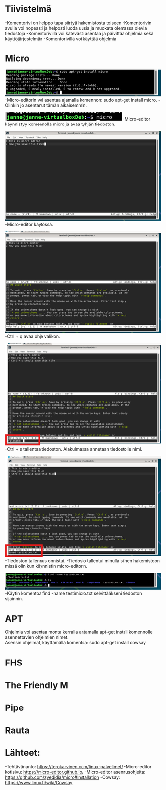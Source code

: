 # Tiivistelmä

-Komentorivi on helppo tapa siirtyä hakemistosta toiseen
-Komentorivin avulla voi nopeasti ja helposti luoda uusia ja muokata olemassa olevia tiedostoja
-Komentorivillä voi kätevästi asentaa ja päivittää ohjelmia sekä käyttöjärjestelmän
-Komentorivillä voi käyttää ohjelmia

# Micro

![kuva01](/pictures/h2/micro%20asennus.png)
-Micro-editorin voi asentaa ajamalla komennon: sudo apt-get install micro.
-Olinkin jo asentanut tämän aikaisemmin.

![kuva02](/pictures/h2/micro-start.png)
-Micro-editor käynnistyy komennolla micro ja avaa tyhjän tiedoston.

![kuva03](/pictures/h2/micro-testi.png)
-Micro-editor käytössä.

![kuva04](/pictures/h2/micro-testi2.png)
-Ctrl + q avaa ohje valikon.

![kuva05](/pictures/h2/micro-testi3.png)
-Ctrl + s tallentaa tiedoston. Alakulmassa annetaan tiedostolle nimi.

![kuva06](/pictures/h2/micro-testi4.png)
-Tiedoston tallennus onnistui.
-Tiedosto tallentui minulla siihen hakemistoon missä olin kun käynnistin micro-editorin.

![kuva07](/pictures/h2/micro-testi5.png)
-Käytin komentoa find -name testimicro.txt selvittääkseni tiedoston sijainnin.

# APT

Ohjelmia voi asentaa monta kerralla antamalla apt-get install komennolle asennettavien ohjelmien nimet.  
Asensin ohjelmat, käyttämällä komentoa: sudo apt-get install cowsay

# FHS

# The Friendly M

# Pipe

# Rauta

# Lähteet:

-Tehtävänanto: https://terokarvinen.com/linux-palvelimet/
-Micro-editor kotisivu: https://micro-editor.github.io/
-Micro-editor asennusohjeita: https://github.com/zyedidia/micro#installation
-Cowsay: https://www.linux.fi/wiki/Cowsay
